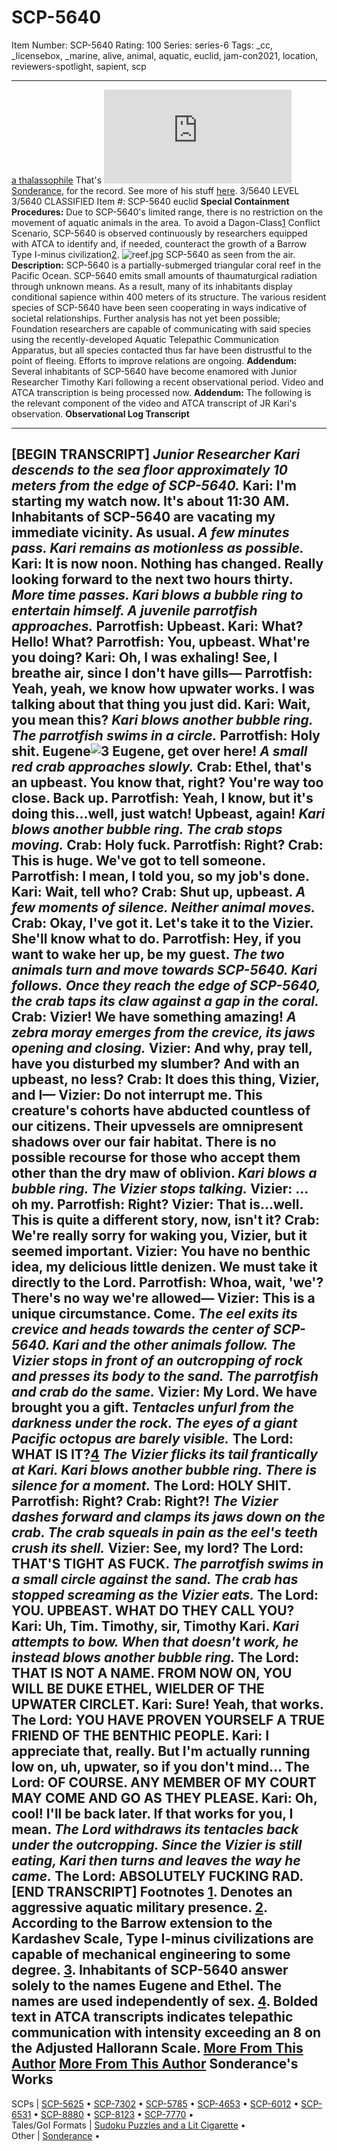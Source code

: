 # SCP-5640
Item Number: SCP-5640
Rating: 100
Series: series-6
Tags: _cc, _licensebox, _marine, alive, animal, aquatic, euclid, jam-con2021, location, reviewers-spotlight, sapient, scp

---

[a thalassophile](javascript:;)
That's [![Sonderance](https://www.wikidot.com/avatar.php?userid=6091992&amp;size=small&amp;timestamp=1720188656)](http://www.wikidot.com/user:info/sonderance)[Sonderance](http://www.wikidot.com/user:info/sonderance), for the record. See more of his stuff [here](http://scp-wiki.wikidot.com/sonderance-is-cool-and-smart).
3/5640 LEVEL 3/5640
CLASSIFIED
Item #: SCP-5640
euclid
**Special Containment Procedures:** Due to SCP-5640's limited range, there is no restriction on the movement of aquatic animals in the area. To avoid a Dagon-Class[1](javascript:;) Conflict Scenario, SCP-5640 is observed continuously by researchers equipped with ATCA to identify and, if needed, counteract the growth of a Barrow Type I-minus civilization[2](javascript:;).
![reef.jpg](https://scp-wiki.wdfiles.com/local--files/scp-5640/reef.jpg)
SCP-5640 as seen from the air.
**Description:** SCP-5640 is a partially-submerged triangular coral reef in the Pacific Ocean. SCP-5640 emits small amounts of thaumaturgical radiation through unknown means. As a result, many of its inhabitants display conditional sapience within 400 meters of its structure.
The various resident species of SCP-5640 have been seen cooperating in ways indicative of societal relationships. Further analysis has not yet been possible; Foundation researchers are capable of communicating with said species using the recently-developed Aquatic Telepathic Communication Apparatus, but all species contacted thus far have been distrustful to the point of fleeing. Efforts to improve relations are ongoing.
**Addendum:** Several inhabitants of SCP-5640 have become enamored with Junior Researcher Timothy Kari following a recent observational period. Video and ATCA transcription is being processed now.
**Addendum:** The following is the relevant component of the video and ATCA transcript of JR Kari's observation.
**Observational Log Transcript**
* * *
[BEGIN TRANSCRIPT]
_Junior Researcher Kari descends to the sea floor approximately 10 meters from the edge of SCP-5640._
**Kari:** I'm starting my watch now. It's about 11:30 AM. Inhabitants of SCP-5640 are vacating my immediate vicinity. As usual.
_A few minutes pass. Kari remains as motionless as possible._
**Kari:** It is now noon. Nothing has changed. Really looking forward to the next two hours thirty.
_More time passes. Kari blows a bubble ring to entertain himself. A juvenile parrotfish approaches._
**Parrotfish:** Upbeast.
**Kari:** What? Hello! What?
**Parrotfish:** You, upbeast. What're you doing?
**Kari:** Oh, I was exhaling! See, I breathe air, since I don't have gills—
**Parrotfish:** Yeah, yeah, we know how upwater works. I was talking about that thing you just did.
**Kari:** Wait, you mean this?
_Kari blows another bubble ring. The parrotfish swims in a circle._
**Parrotfish:** Holy shit. Eugene![3](javascript:;) Eugene, get over here!
_A small red crab approaches slowly._
**Crab:** Ethel, that's an upbeast. You know that, right? You're way too close. Back up.
**Parrotfish:** Yeah, I know, but it's doing this…well, just watch! Upbeast, again!
_Kari blows another bubble ring. The crab stops moving._
**Crab:** Holy fuck.
**Parrotfish:** Right?
**Crab:** This is huge. We've got to tell someone.
**Parrotfish:** I mean, I told you, so my job's done.
**Kari:** Wait, tell who?
**Crab:** Shut up, upbeast.
_A few moments of silence. Neither animal moves._
**Crab:** Okay, I've got it. Let's take it to the Vizier. She'll know what to do.
**Parrotfish:** Hey, if you want to wake her up, be my guest.
_The two animals turn and move towards SCP-5640. Kari follows._
_Once they reach the edge of SCP-5640, the crab taps its claw against a gap in the coral._
**Crab:** Vizier! We have something amazing!
_A zebra moray emerges from the crevice, its jaws opening and closing._
**Vizier:** And why, pray tell, have you disturbed my slumber? And with an upbeast, no less?
**Crab:** It does this thing, Vizier, and I—
**Vizier:** Do not interrupt me. This creature's cohorts have abducted countless of our citizens. Their upvessels are omnipresent shadows over our fair habitat. There is no possible recourse for those who accept them other than the dry maw of oblivion.
_Kari blows a bubble ring. The Vizier stops talking._
**Vizier:** … oh my.
**Parrotfish:** Right?
**Vizier:** That is…well. This is quite a different story, now, isn't it?
**Crab:** We're really sorry for waking you, Vizier, but it seemed important.
**Vizier:** You have no benthic idea, my delicious little denizen. We must take it directly to the Lord.
**Parrotfish:** Whoa, wait, 'we'? There's no way we're allowed—
**Vizier:** This is a unique circumstance. Come.
_The eel exits its crevice and heads towards the center of SCP-5640. Kari and the other animals follow._
_The Vizier stops in front of an outcropping of rock and presses its body to the sand. The parrotfish and crab do the same._
**Vizier:** My Lord. We have brought you a gift.
_Tentacles unfurl from the darkness under the rock. The eyes of a giant Pacific octopus are barely visible._
**The Lord:** **WHAT IS IT?**[4](javascript:;)
_The Vizier flicks its tail frantically at Kari. Kari blows another bubble ring. There is silence for a moment._
**The Lord:** **HOLY SHIT.**
**Parrotfish:** Right?
**Crab:** Right?!
_The Vizier dashes forward and clamps its jaws down on the crab. The crab squeals in pain as the eel's teeth crush its shell._
**Vizier:** See, my lord?
**The Lord:** **THAT'S TIGHT AS FUCK.**
_The parrotfish swims in a small circle against the sand. The crab has stopped screaming as the Vizier eats._
**The Lord:** **YOU. UPBEAST. WHAT DO THEY CALL YOU?**
**Kari:** Uh, Tim. Timothy, sir, Timothy Kari.
_Kari attempts to bow. When that doesn't work, he instead blows another bubble ring._
**The Lord:** **THAT IS NOT A NAME. FROM NOW ON, YOU WILL BE DUKE ETHEL, WIELDER OF THE UPWATER CIRCLET.**
**Kari:** Sure! Yeah, that works.
**The Lord:** **YOU HAVE PROVEN YOURSELF A TRUE FRIEND OF THE BENTHIC PEOPLE.**
**Kari:** I appreciate that, really. But I'm actually running low on, uh, upwater, so if you don't mind…
**The Lord:** **OF COURSE. ANY MEMBER OF MY COURT MAY COME AND GO AS THEY PLEASE.**
**Kari:** Oh, cool! I'll be back later. If that works for you, I mean.
_The Lord withdraws its tentacles back under the outcropping. Since the Vizier is still eating, Kari then turns and leaves the way he came._
**The Lord:** **ABSOLUTELY FUCKING RAD.**
[END TRANSCRIPT]
Footnotes
[1](javascript:;). Denotes an aggressive aquatic military presence.
[2](javascript:;). According to the Barrow extension to the Kardashev Scale, Type I-minus civilizations are capable of mechanical engineering to some degree.
[3](javascript:;). Inhabitants of SCP-5640 answer solely to the names Eugene and Ethel. The names are used independently of sex.
[4](javascript:;). Bolded text in ATCA transcripts indicates telepathic communication with intensity exceeding an 8 on the Adjusted Hallorann Scale.
[More From This Author](javascript:;)
[More From This Author](javascript:;)
Sonderance's Works  
---  
SCPs |  [SCP-5625](/scp-5625) • [SCP-7302](/scp-7302) • [SCP-5785](/scp-5785) • [SCP-4653](/scp-4653) • [SCP-6012](/scp-6012) • [SCP-6531](/scp-6531) • [SCP-8880](/scp-8880) • [SCP-8123](/scp-8123) • [SCP-7770](/scp-7770) •  
Tales/GoI Formats |  [Sudoku Puzzles and a Lit Cigarette](/sudoku-puzzles-and-a-lit-cigarette) •  
Other |  [Sonderance](/sonderance-is-cool-and-smart) •